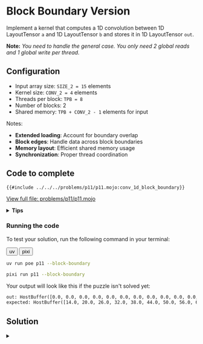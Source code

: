 # Block Boundary Version

Implement a kernel that computes a 1D convolution between 1D LayoutTensor `a` and 1D LayoutTensor `b` and stores it in 1D LayoutTensor `out`.

**Note:** _You need to handle the general case. You only need 2 global reads and 1 global write per thread._


## Configuration
- Input array size: `SIZE_2 = 15` elements
- Kernel size: `CONV_2 = 4` elements
- Threads per block: `TPB = 8`
- Number of blocks: 2
- Shared memory: `TPB + CONV_2 - 1` elements for input

Notes:
- **Extended loading**: Account for boundary overlap
- **Block edges**: Handle data across block boundaries
- **Memory layout**: Efficient shared memory usage
- **Synchronization**: Proper thread coordination

## Code to complete

```mojo
{{#include ../../../problems/p11/p11.mojo:conv_1d_block_boundary}}
```
<a href="{{#include ../_includes/repo_url.md}}/blob/main/problems/p11/p11.mojo" class="filename">View full file: problems/p11/p11.mojo</a>

<details>
<summary><strong>Tips</strong></summary>

<div class="solution-tips">

1. Use `tb[dtype]().row_major[TPB + CONV_2 - 1]().shared().alloc()` for shared memory
2. Load main data: `shared_a[local_i] = a[global_i]`
3. Load boundary: `if local_i < CONV_2 - 1` handle next block data
4. Load kernel: `shared_b[local_i] = b[local_i]`
5. Sum within extended bounds: `if local_i + j < TPB + CONV_2 - 1`
</div>
</details>

### Running the code

To test your solution, run the following command in your terminal:

<div class="code-tabs" data-tab-group="package-manager">
  <div class="tab-buttons">
    <button class="tab-button">uv</button>
    <button class="tab-button">pixi</button>
  </div>
  <div class="tab-content">

```bash
uv run poe p11 --block-boundary
```

  </div>
  <div class="tab-content">

```bash
pixi run p11 --block-boundary
```

  </div>
</div>

Your output will look like this if the puzzle isn't solved yet:
```txt
out: HostBuffer([0.0, 0.0, 0.0, 0.0, 0.0, 0.0, 0.0, 0.0, 0.0, 0.0, 0.0, 0.0, 0.0, 0.0, 0.0])
expected: HostBuffer([14.0, 20.0, 26.0, 32.0, 38.0, 44.0, 50.0, 56.0, 62.0, 68.0, 74.0, 80.0, 41.0, 14.0, 0.0])
```

## Solution

<details class="solution-details">
<summary></summary>

```mojo
{{#include ../../../solutions/p11/p11.mojo:conv_1d_block_boundary_solution}}
```

<div class="solution-explanation">

The solution handles block boundary cases in 1D convolution using extended shared memory. Here's a detailed analysis:

### Memory layout and sizing
```txt
Test Configuration:
- Full array size: SIZE_2 = 15 elements
- Grid: 2 blocks × 8 threads
- Convolution kernel: CONV_2 = 4 elements

Block 0 shared memory:  [0 1 2 3 4 5 6 7|8 9 10]  // TPB(8) + (CONV_2-1)(3) padding
Block 1 shared memory:  [8 9 10 11 12 13 14|0 0]  // Second block with padding

Size calculation:
- Main data: TPB elements (8)
- Overlap: CONV_2 - 1 elements (4 - 1 = 3)
- Total: TPB + CONV_2 - 1 = 8 + 4 - 1 = 11 elements
```

### Implementation details

1. **Shared Memory Allocation**:
   ```mojo
   # First: account for padding needed for convolution window
   shared_a = tb[dtype]().row_major[TPB + CONV_2 - 1]().shared().alloc()
   shared_b = tb[dtype]().row_major[CONV_2]().shared().alloc()
   ```
   This allocation pattern ensures we have enough space for both the block's data and the overlap region.

2. **Data Loading Strategy**:
   ```mojo
   # Main block data
   if global_i < a_size:
       shared_a[local_i] = a[global_i]

   # Boundary data from next block
   if local_i < CONV_2 - 1:
       next_idx = global_i + TPB
       if next_idx < a_size:
           shared_a[TPB + local_i] = a[next_idx]
   ```
   - Only threads with `local_i < CONV_2 - 1` load boundary data
   - Prevents unnecessary thread divergence
   - Maintains memory coalescing for main data load

3. **Kernel Loading**:
   ```mojo
   if local_i < b_size:
       shared_b[local_i] = b[local_i]
   ```
   - Single load per thread
   - Bounded by kernel size

4. **Convolution Computation**:
   ```mojo
   if global_i < a_size:
       var local_sum: out.element_type = 0
       @parameter
       for j in range(CONV_2):
           if local_i + j < TPB + CONV_2 - 1:
               local_sum += shared_a[local_i + j] * shared_b[j]
   ```
   - Uses `@parameter` for compile-time loop unrolling
   - Proper type inference with `out.element_type`
   - Extended bounds check for overlap region

### Memory access pattern analysis

1. **Block 0 Access Pattern**:
   ```txt
   Thread 0: [0 1 2 3] × [0 1 2 3]
   Thread 1: [1 2 3 4] × [0 1 2 3]
   Thread 2: [2 3 4 5] × [0 1 2 3]
   ...
   Thread 7: [7 8 9 10] × [0 1 2 3]  // Uses overlap data
   ```

2. **Block 1 Access Pattern**:
   ```txt
   Thread 0: [8 9 10 11] × [0 1 2 3]
   Thread 1: [9 10 11 12] × [0 1 2 3]
   ...
   Thread 7: [14 0 0 0] × [0 1 2 3]  // Zero padding at end
   ```

### Performance optimizations

1. **Memory Coalescing**:
   - Main data load: Consecutive threads access consecutive memory
   - Boundary data: Only necessary threads participate
   - Single barrier synchronization point

2. **Thread Divergence Minimization**:
   - Clean separation of main and boundary loading
   - Uniform computation pattern within warps
   - Efficient bounds checking

3. **Shared Memory Usage**:
   - Optimal sizing to handle block boundaries
   - No bank conflicts in access pattern
   - Efficient reuse of loaded data

4. **Boundary Handling**:
   - Implicit zero padding at array end
   - Seamless block transition
   - Proper handling of edge cases

This implementation achieves efficient cross-block convolution while maintaining:
- Memory safety through proper bounds checking
- High performance through optimized memory access
- Clean code structure using LayoutTensor abstractions
- Minimal synchronization overhead
</div>
</details>
